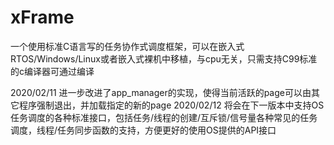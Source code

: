 # xFrame
一个使用标准C语言写的任务协作式调度框架，可以在嵌入式RTOS/Windows/Linux或者嵌入式裸机中移植，与cpu无关，只需支持C99标准的c编译器可通过编译

2020/02/11 进一步改进了app_manager的实现，使得当前活跃的page可以由其它程序强制退出，并加载指定的新的page
2020/02/12 将会在下一版本中支持OS任务调度的各种标准接口，包括任务/线程的创建/互斥锁/信号量各种常见的任务调度，线程/任务同步函数的支持，方便更好的使用OS提供的API接口
